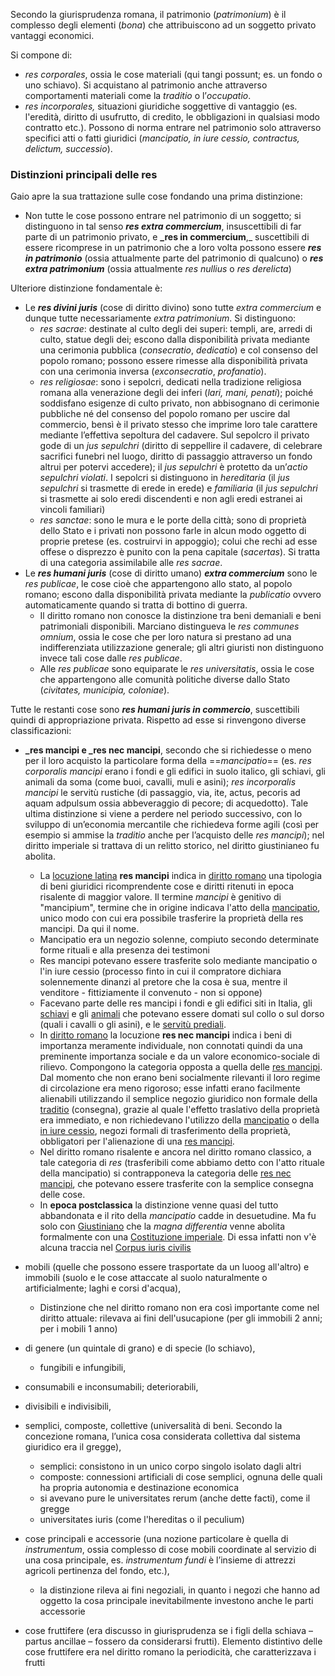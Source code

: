 Secondo la giurisprudenza romana, il patrimonio (_patrimonium_) è il complesso degli elementi (_bona_) che attribuiscono ad un soggetto privato vantaggi economici.

Si compone di:
- _res corporales_, ossia le cose materiali (qui tangi possunt; es. un fondo o uno schiavo). Si acquistano al patrimonio anche attraverso comportamenti materiali come la _traditio_ o l’_occupatio_.
- _res_ _incorporales,_ situazioni giuridiche soggettive di vantaggio (es. l'eredità, diritto di usufrutto, di credito, le obbligazioni in qualsiasi modo contratto etc.). Possono di norma entrare nel patrimonio solo attraverso specifici atti o fatti giuridici (_mancipatio, in iure cessio, contractus, delictum, successio_).

### Distinzioni principali delle res
Gaio apre la sua trattazione sulle cose fondando una prima distinzione:
- Non tutte le cose possono entrare nel patrimonio di un soggetto; si distinguono in tal senso **_res extra commercium_**, insuscettibili di far parte di un patrimonio privato, e **_res in commercium**,_ suscettibili di essere ricomprese in un patrimonio che a loro volta possono essere **_res in patrimonio_** (ossia attualmente parte del patrimonio di qualcuno) o **_res extra patrimonium_** (ossia attualmente _res nullius_ o _res derelicta_)

Ulteriore distinzione fondamentale è:
- Le **_res divini juris_** (cose di diritto divino) sono tutte _extra commercium_ e dunque tutte necessariamente _extra patrimonium_. Si distinguono:
	- _res sacrae_: destinate al culto degli dei superi: templi, are, arredi di culto, statue degli dei; escono dalla disponibilità privata mediante una cerimonia pubblica (_consecratio_, _dedicatio_) e col consenso del popolo romano; possono essere rimesse alla disponibilità privata con una cerimonia inversa (_exconsecratio_, _profanatio_).
	- _res religiosae_: sono i sepolcri, dedicati nella tradizione religiosa romana alla venerazione degli dei inferi (_lari, mani, penati_); poiché soddisfano esigenze di culto privato, non abbisognano di cerimonie pubbliche né del consenso del popolo romano per uscire dal commercio, bensì è il privato stesso che imprime loro tale carattere mediante l’effettiva sepoltura del cadavere. Sul sepolcro il privato gode di un _jus sepulchri_ (diritto di seppellire il cadavere, di celebrare sacrifici funebri nel luogo, diritto di passaggio attraverso un fondo altrui per potervi accedere); il _jus sepulchri_ è protetto da un’_actio sepulchri violati_. I sepolcri si distinguono in _hereditaria_ (il _jus sepulchri_ si trasmette di erede in erede) e _familiaria_ (il _jus sepulchri_ si trasmette ai solo eredi discendenti e non agli eredi estranei ai vincoli familiari)
	- _res sanctae_: sono le mura e le porte della città; sono di proprietà dello Stato e i privati non possono farle in alcun modo oggetto di proprie pretese (es. costruirvi in appoggio); colui che rechi ad esse offese o disprezzo è punito con la pena capitale (_sacertas_). Si tratta di una categoria assimilabile alle _res sacrae_.
- Le **_res humani juris_** (cose di diritto umano) **_extra commercium_** sono le _res publicae_, le cose cioè che appartengono allo stato, al popolo romano; escono dalla disponibilità privata mediante la _publicatio_ ovvero automaticamente quando si tratta di bottino di guerra. 
	- Il diritto romano non conosce la distinzione tra beni demaniali e beni patrimoniali disponibili. Marciano distingueva le _res communes omnium_, ossia le cose che per loro natura si prestano ad una indifferenziata utilizzazione generale; gli altri giuristi non distinguono invece tali cose dalle _res publicae_.
	- Alle _res publicae_ sono equiparate le _res universitatis_, ossia le cose che appartengono alle comunità politiche diverse dallo Stato (_civitates, municipia, coloniae_).


Tutte le restanti cose sono **_res humani juris in commercio_**, suscettibili quindi di appropriazione privata. 
Rispetto ad esse si rinvengono diverse classificazioni: 
- **_res mancipi e _res nec mancipi**, secondo che si richiedesse o meno per il loro acquisto la particolare forma della ==_mancipatio_== (es. _res corporalis_ _mancipi_ erano i fondi e gli edifici in suolo italico, gli schiavi, gli animali da soma (come buoi, cavalli, muli e asini); _res incorporalis_ _mancipi_ le servitù rustiche (di passaggio, via, ite, actus, pecoris ad aquam adpulsum ossia abbeveraggio di pecore; di acquedotto). Tale ultima distinzione si viene a perdere nel periodo successivo, con lo sviluppo di un’economia mercantile che richiedeva forme agili (così per esempio si ammise la _traditio_ anche per l’acquisto delle _res mancipi_); nel diritto imperiale si trattava di un relitto storico, nel diritto giustinianeo fu abolita.
	- La [locuzione latina](http://it.wikipedia.org/wiki/Locuzione_latina "Locuzione latina") **res mancipi** indica in [diritto romano](http://it.wikipedia.org/wiki/Diritto_romano "Diritto romano") una tipologia di beni giuridici ricomprendente cose e diritti ritenuti in epoca risalente di maggior valore. Il termine _mancipi_ è genitivo di "mancipium", termine che in origine indicava l'atto della [mancipatio](http://it.wikipedia.org/wiki/Mancipatio "Mancipatio"), unico modo con cui era possibile trasferire la proprietà della res mancipi. Da qui il nome. 
	- Mancipatio era un negozio solenne, compiuto secondo determinate forme rituali e alla presenza dei testimoni
	- Res mancipi potevano essere trasferite solo mediante mancipatio o l'in iure cessio (processo finto in cui il compratore dichiara solennemente dinanzi al pretore che la cosa è sua, mentre il venditore - fittiziamente il convenuto - non si oppone)
	- Facevano parte delle res mancipi i fondi e gli edifici siti in Italia, gli [schiavi](http://it.wikipedia.org/wiki/Schiavo "Schiavo") e gli [animali](http://it.wikipedia.org/wiki/Animale "Animale") che potevano essere domati sul collo o sul dorso (quali i cavalli o gli asini), e le [servitù prediali](http://it.wikipedia.org/wiki/Servit%C3%B9 "Servitù").
	- In [diritto romano](http://it.wikipedia.org/wiki/Diritto_romano "Diritto romano") la locuzione **res nec mancipi** indica i beni di importanza meramente individuale, non connotati quindi da una preminente importanza sociale e da un valore economico-sociale di rilievo. Compongono la categoria opposta a quella delle [res mancipi](http://it.wikipedia.org/wiki/Res_mancipi "Res mancipi"). Dal momento che non erano beni socialmente rilevanti il loro regime di circolazione era meno rigoroso; esse infatti erano facilmente alienabili utilizzando il semplice negozio giuridico non formale della [traditio](http://it.wikipedia.org/w/index.php?title=Traditio&action=edit&redlink=1 "Traditio (pagina inesistente)") (consegna), grazie al quale l'effetto traslativo della proprietà era immediato, e non richiedevano l'utilizzo della [mancipatio](http://it.wikipedia.org/wiki/Mancipatio "Mancipatio") o della [in iure cessio](http://it.wikipedia.org/wiki/In_iure_cessio "In iure cessio"), negozi formali di trasferimento della proprietà, obbligatori per l'alienazione di una [res mancipi](http://it.wikipedia.org/wiki/Res_mancipi "Res mancipi").
	- Nel diritto romano risalente e ancora nel diritto romano classico, a tale categoria di _res_ (trasferibili come abbiamo detto con l'atto rituale della mancipatio) si contrapponeva la categoria delle [res nec mancipi](http://it.wikipedia.org/wiki/Res_nec_mancipi "Res nec mancipi"), che potevano essere trasferite con la semplice consegna delle cose.
	- In **epoca postclassica** la distinzione venne quasi del tutto abbandonata e il rito della _mancipatio_ cadde in desuetudine. Ma fu solo con [Giustiniano](http://it.wikipedia.org/wiki/Giustiniano "Giustiniano") che la _magna differentia_ venne abolita formalmente con una [Costituzione imperiale](http://it.wikipedia.org/wiki/Costituzione_imperiale "Costituzione imperiale"). Di essa infatti non v'è alcuna traccia nel [Corpus iuris civilis](http://it.wikipedia.org/wiki/Corpus_iuris_civilis "Corpus iuris civilis")

 
- mobili (quelle che possono essere trasportate da un luoog all'altro)  e immobili (suolo e le cose attaccate al suolo naturalmente o artificialmente; laghi e corsi d'acqua), 
	- Distinzione che nel diritto romano non era così importante come nel diritto attuale: rilevava ai fini dell'usucapione (per gli immobili 2 anni; per i mobili 1 anno)
- di genere (un quintale di grano) e di specie (lo schiavo), 
	- fungibili e infungibili, 
- consumabili e inconsumabili; deteriorabili, 
- divisibili e indivisibili, 
- semplici, composte, collettive (universalità di beni. Secondo la concezione romana, l’unica cosa considerata collettiva dal sistema giuridico era il gregge),
	- semplici: consistono in un unico corpo singolo isolato dagli altri
	- composte: connessioni artificiali di cose semplici, ognuna delle quali ha propria autonomia e destinazione economica
	- si avevano pure le universitates rerum (anche dette facti), come il gregge
	- universitates iuris (come l'hereditas o il peculium)
- cose principali e accessorie (una nozione particolare è quella di _instrumentum_, ossia complesso di cose mobili coordinate al servizio di una cosa principale, es. _instrumentum fundi_ è l’insieme di attrezzi agricoli pertinenza del fondo, etc.),
	- la distinzione rileva ai fini negoziali, in quanto i negozi che hanno ad oggetto la cosa principale inevitabilmente investono anche le parti accessorie
- cose fruttifere (era discusso in giurisprudenza se i figli della schiava – partus ancillae – fossero da considerarsi frutti). Elemento distintivo delle cose fruttifere era nel diritto romano la periodicità, che caratterizzava i frutti


  





